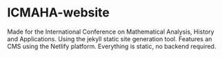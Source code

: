 # ICMAHA-website
Made for the International Conference on Mathematical Analysis, History and Applications.
Using the jekyll static site generation tool.
Features an CMS using the Netlify platform.
Everything is static, no backend required.
